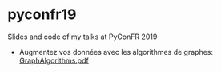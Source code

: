 # pyconfr19

Slides and code of my talks at PyConFR 2019

- Augmentez vos données avec les algorithmes de graphes: [GraphAlgorithms.pdf](GraphAlgorithms.pdf)

